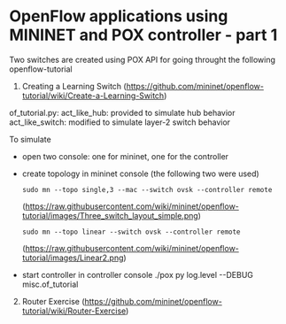 # OpenFlow applications using MININET and POX controller - part 1

Two switches are created using POX API for going throught the following openflow-tutorial 

1. Creating a Learning Switch (https://github.com/mininet/openflow-tutorial/wiki/Create-a-Learning-Switch)

of_tutorial.py:
  act_like_hub: provided to simulate hub behavior
  act_like_switch: modified to simulate layer-2 switch behavior

To simulate
  - open two console: one for mininet, one for the controller
  - create topology in mininet console (the following two were used)
    ```
    sudo mn --topo single,3 --mac --switch ovsk --controller remote
    ```

    (https://raw.githubusercontent.com/wiki/mininet/openflow-tutorial/images/Three_switch_layout_simple.png)
    ```
    sudo mn --topo linear --switch ovsk --controller remote
    ```
    
    (https://raw.githubusercontent.com/wiki/mininet/openflow-tutorial/images/Linear2.png)
  - start controller in controller console
    ./pox py log.level --DEBUG misc.of_tutorial

2. Router Exercise (https://github.com/mininet/openflow-tutorial/wiki/Router-Exercise)

